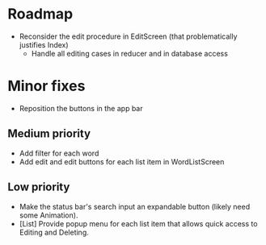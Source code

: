 # Roadmap
- Reconsider the edit procedure in EditScreen (that problematically justifies Index)
  + Handle all editing cases in reducer and in database access
# Minor fixes
- Reposition the buttons in the app bar

## Medium priority
- Add filter for each word
- Add edit and edit buttons for each list item in WordListScreen

## Low priority
- Make the status bar's search input an expandable button (likely need some Animation).
- [List] Provide popup menu for each list item that allows quick access to Editing and Deleting.
